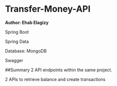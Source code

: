 # Transfer-Money-API
**Author: Ehab Elagizy**

Spring Boot

Spring Data

Database: MongoDB

Swagger

##Summary 
2 API endpoints within the same project.

2 APIs to retrieve balance and create transactions
